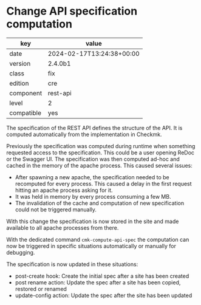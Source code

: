 [//]: # (werk v2)
# Change API specification computation

key        | value
---------- | ---
date       | 2024-02-17T13:24:38+00:00
version    | 2.4.0b1
class      | fix
edition    | cre
component  | rest-api
level      | 2
compatible | yes

The specification of the REST API defines the structure of the API. It is
computed automatically from the implementation in Checkmk.

Previously the specification was computed during runtime when something
requested access to the specification. This could be a user opening ReDoc or the
Swagger UI. The specification was then computed ad-hoc and cached in the memory of the
apache process. This caused several issues:
    
* After spawning a new apache, the specification needed to be recomputed for
  every process. This caused a delay in the first request hitting an
  apache process asking for it.
* It was held in memory by every process consuming a few MB.
* The invalidation of the cache and computation of new specification could not
  be triggered manually.
    
With this change the specification is now stored in the site and made available
to all apache processes from there.
    
With the dedicated command `cmk-compute-api-spec` the computation can now be
triggered in specific situations automatically or manually for debugging.

The specification is now updated in these situations:
    
* post-create hook: Create the initial spec after a site has been created
* post rename action: Update the spec after a site has been copied, restored or renamed
* update-config action: Update the spec after the site has been updated

